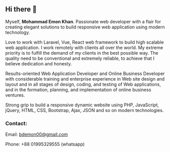 ## Hi there 👋
Myself, **Mohammad Emon Khan**.
Passionate web developer with a flair for creating elegant solutions to build responsive web application using modern technology.

Love to work with Laravel, Vue, React web framework to build high scalable web application. I work remotely with clients all over the world. My extreme priority is to fulfill the demand of my clients in the best possible way. The quality need to be conventional and extremely reliable, to achieve that I believe dedication and honesty.

Results-oriented Web Application Developer and Online Business Developer with considerable training and enterprise experience in Web site design and layout and in all stages of design, coding, and testing of Web applications, and in the formation, planning, and implementation of online business ventures.

Strong grip to build a responsive dynamic website using PHP, JavaScript, jQuery, HTML, CSS, Bootstrap, Ajax, JSON and so on modern technologies.


### Contact:
Email: bdemon00@gmail.com

Phone: +88 01995329555 (whatsapp)
